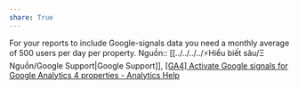 ```yaml
---
share: True
---
```

For your reports to include Google-signals data you need a monthly average of 500 users per day per property.
Nguồn:: [[../../../../⚡Hiểu biết sâu/Ξ Nguồn/Google Support|Google Support]], [[GA4] Activate Google signals for Google Analytics 4 properties - Analytics Help](https://support.google.com/analytics/answer/9445345?sjid=15541438504357375011-AP#zippy=%2Cin-this-article%2Ccross-platform-reporting)